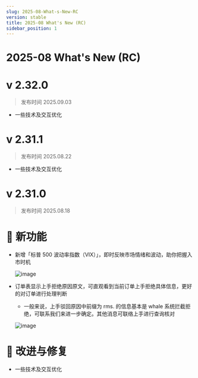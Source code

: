 ```yaml
---
slug: 2025-08-What-s-New-RC
version: stable
title: 2025-08 What's New (RC)
sidebar_position: 1
---
```



# 2025-08 What's New (RC)


# v 2.32.0

> 发布时间   2025.09.03
- 一些技术及交互优化

# v 2.31.1

> 发布时间   2025.08.22
- 一些技术及交互优化

# v 2.31.0

> 发布时间   2025.08.18

# 🎉 新功能

- 新增「标普 500 波动率指数（VIX）」，即时反映市场情绪和波动，助你把握入市时机

    ![image](https://longbridge.larkenterprise.com/space/api/box/stream/download/asynccode/?code=YTczNmI5ZDk5MDliY2RjODYzZDgxZjlmZGUwZjNkMGJfVFFrdzZlSnZsVmNIUTlnWEt3SjhWc2l3aWluMXF4SG9fVG9rZW46RFo1OWI1Q09Jb1FJTFd4QmlWNmNSSENvbm9MXzE3NTY5NTMwNDQ6MTc1Njk1NjY0NF9WNA)

- 订单表显示上手拒绝原因原文，可直观看到当前订单上手拒绝具体信息，更好的对订单进行处理判断
    - 一般来说，上手驳回原因中前缀为 rms. 的信息基本是 whale 系统拦截拒绝，可联系我们来进一步确定。其他消息可联络上手进行查询核对

    ![image](https://longbridge.larkenterprise.com/space/api/box/stream/download/asynccode/?code=NWVjZDU2MzhiNzJjMDhkZWNjNTRiZDc3N2VkMDQwMGNfVTE0WUFyd2J2NVlnMnk5dFNyM1M2MkpTQnhnR1ZKQ2hfVG9rZW46T09DRmJ6ejZtb1lENHR4dmZTRGNMNTNabjJnXzE3NTY5NTMwNDQ6MTc1Njk1NjY0NF9WNA)


# 📌 改进与修复

- 一些技术及交互优化
